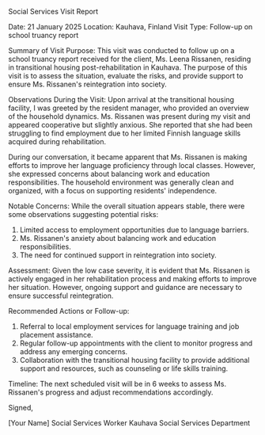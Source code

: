 Social Services Visit Report

Date: 21 January 2025
Location: Kauhava, Finland
Visit Type: Follow-up on school truancy report

Summary of Visit Purpose:
This visit was conducted to follow up on a school truancy report received for the client, Ms. Leena Rissanen, residing in transitional housing post-rehabilitation in Kauhava. The purpose of this visit is to assess the situation, evaluate the risks, and provide support to ensure Ms. Rissanen's reintegration into society.

Observations During the Visit:
Upon arrival at the transitional housing facility, I was greeted by the resident manager, who provided an overview of the household dynamics. Ms. Rissanen was present during my visit and appeared cooperative but slightly anxious. She reported that she had been struggling to find employment due to her limited Finnish language skills acquired during rehabilitation.

During our conversation, it became apparent that Ms. Rissanen is making efforts to improve her language proficiency through local classes. However, she expressed concerns about balancing work and education responsibilities. The household environment was generally clean and organized, with a focus on supporting residents' independence.

Notable Concerns:
While the overall situation appears stable, there were some observations suggesting potential risks:

1. Limited access to employment opportunities due to language barriers.
2. Ms. Rissanen's anxiety about balancing work and education responsibilities.
3. The need for continued support in reintegration into society.

Assessment:
Given the low case severity, it is evident that Ms. Rissanen is actively engaged in her rehabilitation process and making efforts to improve her situation. However, ongoing support and guidance are necessary to ensure successful reintegration.

Recommended Actions or Follow-up:

1. Referral to local employment services for language training and job placement assistance.
2. Regular follow-up appointments with the client to monitor progress and address any emerging concerns.
3. Collaboration with the transitional housing facility to provide additional support and resources, such as counseling or life skills training.

Timeline:
The next scheduled visit will be in 6 weeks to assess Ms. Rissanen's progress and adjust recommendations accordingly.

Signed,

[Your Name]
Social Services Worker
Kauhava Social Services Department